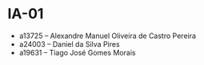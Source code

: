 # IA-01

* a13725 – Alexandre Manuel Oliveira de Castro Pereira
* a24003 – Daniel da Silva Pires
* a19631 – Tiago José Gomes Morais

